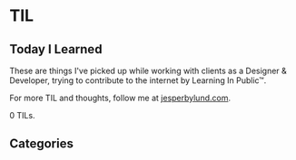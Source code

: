 # TIL

## Today I Learned
These are things I've picked up while working with clients as a Designer & Developer, trying to contribute to the internet by Learning In Public™.

For more TIL and thoughts, follow me at [jesperbylund.com](https://jesperbylund.com).

0 TILs.

## Categories
